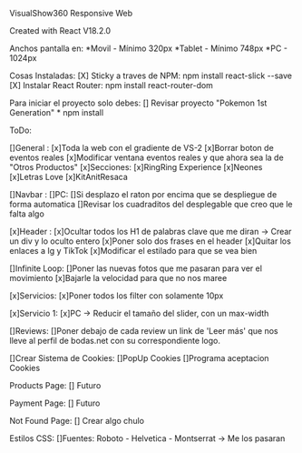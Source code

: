 VisualShow360 Responsive Web

Created with React V18.2.0

Anchos pantalla en:
    *Movil - Mínimo 320px
    *Tablet - Mínimo 748px
    *PC - 1024px

Cosas Instaladas:
    [X] Sticky a traves de NPM:
        npm install react-slick --save
    [X] Instalar React Router:
        npm install react-router-dom
        


Para iniciar el proyecto solo debes:
    [] Revisar proyecto "Pokemon 1st Generation"
    * npm install

ToDo:

[]General :
    [x]Toda la web con el gradiente de VS-2
    [x]Borrar boton de eventos reales
    [x]Modificar ventana eventos reales y que ahora sea la de "Otros Productos"
        [x]Secciones: 
            [x]RingRing Experience
            [x]Neones
            [x]Letras Love
            [x]KitAnitResaca

[]Navbar :
    []PC:
        []Si desplazo el raton por encima que se despliegue de forma automatica
        []Revisar los cuadraditos del desplegable que creo que le falta algo

[x]Header :
    [x]Ocultar todos los H1 de palabras clave que me diran -> Crear un div y lo oculto entero
    [x]Poner solo dos frases en el header
    [x]Quitar los enlaces a Ig y TikTok
    [x]Modificar el estilado para que se vea bien

[]Infinite Loop:
    []Poner las nuevas fotos que me pasaran para ver el movimiento
    [x]Bajarle la velocidad para que no nos maree

[x]Servicios:
    [x]Poner todos los filter con solamente 10px

[x]Servicio 1:
    [x]PC -> Reducir el tamaño del slider, con un max-width

[]Reviews:
    []Poner debajo de cada review un link de 'Leer más' que nos lleve al perfil de bodas.net con su correspondiente logo.


[]Crear Sistema de Cookies:
    []PopUp Cookies
    []Programa aceptacion Cookies


Products Page:
    [] Futuro

Payment Page:
    [] Futuro

Not Found Page:
 [] Crear algo chulo

Estilos CSS:
    []Fuentes: Roboto - Helvetica - Montserrat -> Me los pasaran